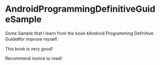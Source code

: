 # AndroidProgrammingDefinitiveGuideSample

Some Sample that I learn from the book 《Android Programming Definitive Guide》for improve myself.

This book is very good! 

Recommend novice to read!
